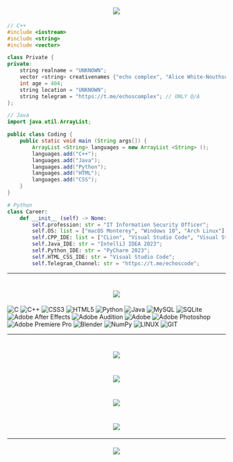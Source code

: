 <h1 align=center><img src="https://readme-typing-svg.herokuapp.com?font=Fira+Code&size=30&pause=1000&color=51A3F7&center=true&vCenter=true&width=435&lines=welcome+to+my+profile"></h1>

```C++
// С++
#include <iostream>
#include <string>
#include <vector>

class Private {
private:
    string realname = "UNKNOWN";
    vector <string> creativenames {"echo complex", "Alice White-Nouthsorth"};
    int age = 404;
    string location = "UNKNOWN";
    string telegram = "https://t.me/echoscomplex"; // ONLY Q/A
};
```

```Java
// Java
import java.util.ArrayList;

public class Coding {
    public static void main (String args[]) {
        ArrayList <String> languages = new ArrayList <String> ();
        languages.add("C++");
        languages.add("Java");
        languages.add("Python");
        languages.add("HTML");
        languages.add("CSS");
    }
}
```

```Python
# Python
class Career:
    def __init__ (self) -> None:
        self.profession: str = "IT Information Security Officer";
        self.OS: list = ["macOS Monterey", "Windows 10", "Arch Linux"];
        self.CPP_IDE: list = ["CLion", "Visual Studio Code", "Visual Studio"];
        self.Java_IDE: str = "IntelliJ IDEA 2023";
        self.Python_IDE: str = "PyCharm 2023";
        self.HTML_CSS_IDE: str = "Visual Studio Code";
        self.Telegram_Channel: str = "https://t.me/echoscode";
```

---

<h1 align=center><img src="https://readme-typing-svg.herokuapp.com?font=Fira+Code&size=30&pause=1000&color=51A3F7&center=true&vCenter=true&width=435&lines=tech+stack"></h1>

![C](https://img.shields.io/badge/c-%2300599C.svg?style=for-the-badge&logo=c&logoColor=white) ![C++](https://img.shields.io/badge/c++-%2300599C.svg?style=for-the-badge&logo=c%2B%2B&logoColor=white) ![CSS3](https://img.shields.io/badge/css3-%231572B6.svg?style=for-the-badge&logo=css3&logoColor=white) ![HTML5](https://img.shields.io/badge/html5-%23E34F26.svg?style=for-the-badge&logo=html5&logoColor=white) ![Python](https://img.shields.io/badge/python-3670A0?style=for-the-badge&logo=python&logoColor=ffdd54) ![Java](https://img.shields.io/badge/java-%23ED8B00.svg?style=for-the-badge&logo=openjdk&logoColor=white) ![MySQL](https://img.shields.io/badge/mysql-%2300000f.svg?style=for-the-badge&logo=mysql&logoColor=white) ![SQLite](https://img.shields.io/badge/sqlite-%2307405e.svg?style=for-the-badge&logo=sqlite&logoColor=white) ![Adobe After Effects](https://img.shields.io/badge/Adobe%20After%20Effects-9999FF.svg?style=for-the-badge&logo=Adobe%20After%20Effects&logoColor=white) ![Adobe Audition](https://img.shields.io/badge/Adobe%20Audition-9999FF.svg?style=for-the-badge&logo=Adobe%20Audition&logoColor=white) ![Adobe](https://img.shields.io/badge/adobe-%23FF0000.svg?style=for-the-badge&logo=adobe&logoColor=white) ![Adobe Photoshop](https://img.shields.io/badge/adobe%20photoshop-%2331A8FF.svg?style=for-the-badge&logo=adobe%20photoshop&logoColor=white) ![Adobe Premiere Pro](https://img.shields.io/badge/Adobe%20Premiere%20Pro-9999FF.svg?style=for-the-badge&logo=Adobe%20Premiere%20Pro&logoColor=white) ![Blender](https://img.shields.io/badge/blender-%23F5792A.svg?style=for-the-badge&logo=blender&logoColor=white) ![NumPy](https://img.shields.io/badge/numpy-%23013243.svg?style=for-the-badge&logo=numpy&logoColor=white) ![LINUX](https://img.shields.io/badge/Linux-FCC624?style=for-the-badge&logo=linux&logoColor=black) ![GIT](https://img.shields.io/badge/Git-fc6d26?style=for-the-badge&logo=git&logoColor=white)

---

<h1 align=center><img src="https://readme-typing-svg.herokuapp.com?font=Fira+Code&size=30&pause=1000&color=51A3F7&center=true&vCenter=true&width=435&lines=github+stats"></h1>
<h1 align=center><img src="https://github-readme-stats.vercel.app/api?username=echocomplex&theme=react&hide_border=false&include_all_commits=false&count_private=false"></h1>
<h1 align=center><img src="https://github-readme-streak-stats.herokuapp.com/?user=echocomplex&theme=react&hide_border=false"></h1>
<h1 align=center><img src="https://github-readme-stats.vercel.app/api/top-langs/?username=echocomplex&theme=react&hide_border=false&include_all_commits=false&count_private=false&layout=compact"></h1>

---

<h5 align=center><img src="https://readme-typing-svg.herokuapp.com?font=Fira+Code&size=30&pause=1000&color=51A3F7&center=true&vCenter=true&width=435&lines=recent+projects"></h5>
